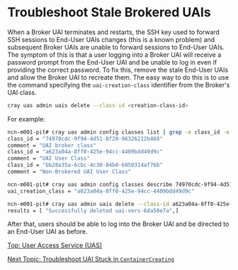 # Troubleshoot Stale Brokered UAIs

When a Broker UAI terminates and restarts, the SSH key used to forward SSH sessions to End-User UAIs changes (this is a known problem) and subsequent Broker UAIs are unable to forward sessions to End-User UAIs.
The symptom of this is that a user logging into a Broker UAI will receive a password prompt from the End-User UAI and be unable to log in even if providing the correct password.
To fix this, remove the stale End-User UAIs and allow the Broker UAI to recreate them. The easy way to do this is to use the command specifying the `uai-creation-class` identifier from the Broker's UAI class.

```bash
cray uas admin uais delete --class-id <creation-class-id>
```

For example:

```bash
ncn-m001-pit# cray uas admin config classes list | grep -e class_id -e comment
class_id = "74970cdc-9f94-4d51-8f20-96326212b468"
comment = "UAI broker class"
class_id = "a623a04a-8ff0-425e-94cc-4409bdd49d9c"
comment = "UAI User Class"
class_id = "bb28a35a-6cbc-4c30-84b0-6050314af76b"
comment = "Non-Brokered UAI User Class"

ncn-m001-pit# cray uas admin config classes describe 74970cdc-9f94-4d51-8f20-96326212b468 | grep uai_creation_class
uai_creation_class = "a623a04a-8ff0-425e-94cc-4409bdd49d9c"

ncn-m001-pit# cray uas admin uais delete --class-id a623a04a-8ff0-425e-94cc-4409bdd49d9c
results = [ "Successfully deleted uai-vers-6da50e7a",]
```

After that, users should be able to log into the Broker UAI and be directed to an End-User UAI as before.

[Top: User Access Service (UAS)](index.md)

[Next Topic: Troubleshoot UAI Stuck in `ContainerCreating`](Troubleshoot_UAI_Stuck_in_ContainerCreating.md)
